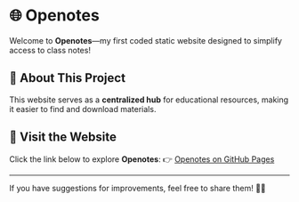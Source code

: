 # 🌐 Openotes

Welcome to **Openotes**—my first coded static website designed to simplify access to class notes!

## 🚀 About This Project
This website serves as a **centralized hub** for educational resources, making it easier to find and download materials.

## 🔗 Visit the Website
Click the link below to explore **Openotes**:
👉 [Openotes on GitHub Pages]((https://om-prakash-das.github.io/openotes/))

---

If you have suggestions for improvements, feel free to share them! 🚀✨

